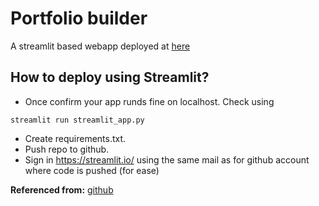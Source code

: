 # Portfolio builder

A streamlit based webapp deployed at [here](https://leongshengmin.streamlit.app/)

## How to deploy using Streamlit?
* Once confirm your app runds fine on localhost. Check using 
```
streamlit run streamlit_app.py 
```
* Create requirements.txt. 
* Push repo to github.
* Sign in https://streamlit.io/ using the same mail as for github account where code is pushed (for ease)

**Referenced from:** [github](https://github.com/mehulgupta2016154/resume_builder)
